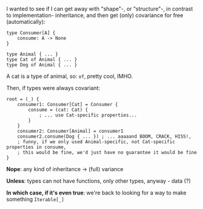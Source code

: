 I wanted to see if I can get away with "shape"-, or "structure"-, in contrast to implementation- inheritance,
and then get (only) covariance for free (automatically):

```
type Consumer[A] {
    consume: A -> None
}

type Animal { ... }
type Cat of Animal { ... }
type Dog of Animal { ... }
```

A cat is a type of animal, so: `of`, pretty cool, IMHO.

Then, if types were always covariant:

```
root = (_) {
    consumer1: Consumer[Cat] = Consumer {
        consume = (cat: Cat) {
            ; ... use Cat-specific properties...
        }
    }
    consumer2: Consumer[Animal] = consumer1
    consumer2.consume(Dog { ... }) ; ... aaaaand BOOM, CRACK, HISS!,
    ; funny, if we only used Animal-specific, not Cat-specific properties in consume,
    ; this would be fine, we'd just have no guarantee it would be fine
}
```

**Nope**: any kind of inheritance -> (full) variance

**Unless**: types can not have functions, only other types, anyway - data (?)

**In which case, if it's even true**: we're back to looking for a way to make something `Iterable[_]`